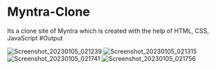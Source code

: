 # Myntra-Clone
Its a clone site of Myntra which is created with the help of HTML, CSS, JavaScript
#Output


![Screenshot_20230105_021239](https://user-images.githubusercontent.com/69643133/210646761-c7789c2c-57d7-4ada-ac8d-a47c08f87326.png)
![Screenshot_20230105_021315](https://user-images.githubusercontent.com/69643133/210646769-082deb40-bc47-4d18-b267-7bb3172bc154.png)
![Screenshot_20230105_021741](https://user-images.githubusercontent.com/69643133/210647015-2f879ad6-e945-4d3d-846d-cbcb1cfce474.png)
![Screenshot_20230105_021756](https://user-images.githubusercontent.com/69643133/210647020-0d301e8a-37a4-4362-a197-8395b6d8cf94.png)
